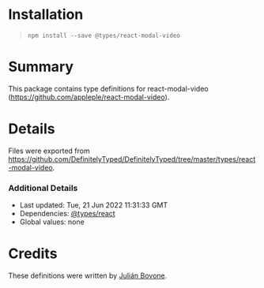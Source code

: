 # Installation
> `npm install --save @types/react-modal-video`

# Summary
This package contains type definitions for react-modal-video (https://github.com/appleple/react-modal-video).

# Details
Files were exported from https://github.com/DefinitelyTyped/DefinitelyTyped/tree/master/types/react-modal-video.

### Additional Details
 * Last updated: Tue, 21 Jun 2022 11:31:33 GMT
 * Dependencies: [@types/react](https://npmjs.com/package/@types/react)
 * Global values: none

# Credits
These definitions were written by [Julián Bovone](https://github.com/jbovone).
